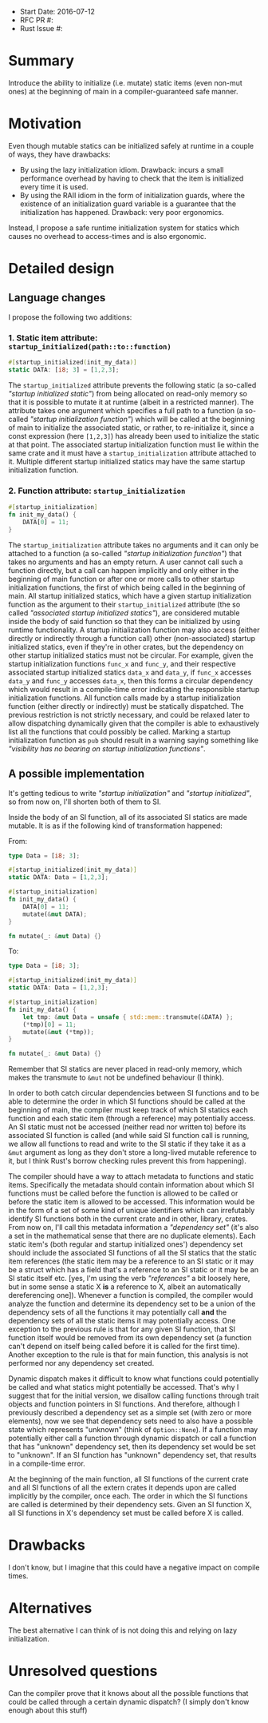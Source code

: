 - Start Date: 2016-07-12
- RFC PR #: 
- Rust Issue #: 

# Summary

Introduce the ability to initialize (i.e. mutate) static items (even non-mut ones) at the beginning of main in a compiler-guaranteed safe manner.

# Motivation

Even though mutable statics can be initialized safely at runtime in a couple of ways, they have drawbacks:

- By using the lazy initialization idiom. Drawback: incurs a small performance overhead by having to check that the item is initialized every time it is used.
- By using the RAII idiom in the form of initialization guards, where the existence of an initialization guard variable is a guarantee that the initialization has happened. Drawback: very poor ergonomics.

Instead, I propose a safe runtime initialization system for statics which causes no overhead to access-times and is also ergonomic.

# Detailed design

## Language changes

I propose the following two additions:

### 1. Static item attribute: `startup_initialized(path::to::function)`
```rust
#[startup_initialized(init_my_data)]
static DATA: [i8; 3] = [1,2,3];
```
The `startup_initialized` attribute prevents the following static (a so-called *"startup initialized static"*) from being allocated on read-only memory so that it is possible to mutate it at runtime (albeit in a restricted manner). The attribute takes one argument which specifies a full path to a function (a so-called *"startup initialization function"*) which will be called at the beginning of main to initialize the associated static, or rather, to re-initialize it, since a const expression (here `[1,2,3]`) has already been used to initialize the static at that point. The associated startup initialization function must lie within the same crate and it must have a `startup_initialization` attribute attached to it. Multiple different startup initialized statics may have the same startup initialization function.

### 2. Function attribute: `startup_initialization`
```rust
#[startup_initialization]
fn init_my_data() {
    DATA[0] = 11;
}
```
The `startup_initialization` attribute takes no arguments and it can only be attached to a function (a so-called *"startup initialization function"*) that takes no arguments and has an empty return. A user cannot call such a function directly, but a call can happen implicitly and only either in the beginning of main function or after one or more calls to other startup initialization functions, the first of which being called in the beginning of main. All startup initialized statics, which have a given startup initialization function as the argument to their `startup_initialized` attribute (the so called *"associated startup initialized statics"*), are considered mutable inside the body of said function so that they can be initialized by using runtime functionality. A startup initialization function may also access (either directly or indirectly through a function call) other (non-associated) startup initialized statics, even if they're in other crates, but the dependency on other startup initialized statics must not be circular. For example, given the startup initialization functions `func_x` and `func_y`, and their respective associated startup initialized statics `data_x` and `data_y`, if `func_x` accesses `data_y` and `func_y` accesses `data_x`, then this forms a circular dependency which would result in a compile-time error indicating the responsible startup initialization functions. All function calls made by a startup initialization function (either directly or indirectly) must be statically dispatched. The previous restriction is not strictly necessary, and could be relaxed later to allow dispatching dynamically given that the compiler is able to exhaustively list all the functions that could possibly be called. Marking a startup initialization function as `pub` should result in a warning saying something like *"visibility has no bearing on startup initialization functions"*.

## A possible implementation

It's getting tedious to write *"startup initialization"* and *"startup initialized"*, so from now on, I'll shorten both of them to SI.

Inside the body of an SI function, all of its associated SI statics are made mutable. It is as if the following kind of transformation happened:

From:
```rust
type Data = [i8; 3];

#[startup_initialized(init_my_data)]
static DATA: Data = [1,2,3];

#[startup_initialization]
fn init_my_data() {
    DATA[0] = 11;
    mutate(&mut DATA);
}

fn mutate(_: &mut Data) {}
```
To:
```rust
type Data = [i8; 3];

#[startup_initialized(init_my_data)]
static DATA: Data = [1,2,3];

#[startup_initialization]
fn init_my_data() {
    let tmp: &mut Data = unsafe { std::mem::transmute(&DATA) };
    (*tmp)[0] = 11;
    mutate(&mut (*tmp));
}

fn mutate(_: &mut Data) {}
```
Remember that SI statics are never placed in read-only memory, which makes the transmute to `&mut` not be undefined behaviour (I think).

In order to both catch circular dependencies between SI functions and to be able to determine the order in which SI functions should be called at the beginning of main, the compiler must keep track of which SI statics each function and each static item (through a reference) may potentially access. An SI static must not be accessed (neither read nor written to) before its associated SI function is called (and while said SI function call is running, we allow all functions to read and write to the SI static if they take it as a `&mut` argument as long as they don't store a long-lived mutable reference to it, but I think Rust's borrow checking rules prevent this from happening).

The compiler should have a way to attach metadata to functions and static items. Specifically the metadata should contain information about which SI functions must be called before the function is allowed to be called or before the static item is allowed to be accessed. This information would be in the form of a set of some kind of unique identifiers which can irrefutably identify SI functions both in the current crate and in other, library, crates. From now on, I'll call this metadata information a *"dependency set"* (it's also a set in the mathematical sense that there are no duplicate elements). Each static item's (both regular and startup initialized ones') dependency set should include the associated SI functions of all the SI statics that the static item references (the static item may be a reference to an SI static or it may be a struct which has a field that's a reference to an SI static or it may be an SI static itself etc. [yes, I'm using the verb *"references"* a bit loosely here, but in some sense a static X **is** a reference to X, albeit an automatically dereferencing one]). Whenever a function is compiled, the compiler would analyze the function and determine its dependency set to be a union of the dependency sets of all the functions it may potentially call **and** the dependency sets of all the static items it may potentially access. One exception to the previous rule is that for any given SI function, that SI function itself would be removed from its own dependency set (a function can't depend on itself being called before it is called for the first time). Another exception to the rule is that for main function, this analysis is not performed nor any dependency set created.

Dynamic dispatch makes it difficult to know what functions could potentially be called and what statics might potentially be accessed. That's why I suggest that for the initial version, we disallow calling functions through trait objects and function pointers in SI functions. And therefore, although I previously described a dependency set as a simple set (with zero or more elements), now we see that dependency sets need to also have a possible state which represents "unknown" (think of `Option::None`). If a function may potentially either call a function through dynamic dispatch or call a function that has "unknown" dependency set, then its dependency set would be set to "unknown". If an SI function has "unknown" dependency set, that results in a compile-time error.

At the beginning of the main function, all SI functions of the current crate and all SI functions of all the extern crates it depends upon are called implicitly by the compiler, once each. The order in which the SI functions are called is determined by their dependency sets. Given an SI function X, all SI functions in X's dependency set must be called before X is called.

# Drawbacks

I don't know, but I imagine that this could have a negative impact on compile times.

# Alternatives

The best alternative I can think of is not doing this and relying on lazy initialization.

# Unresolved questions

Can the compiler prove that it knows about all the possible functions that could be called through a certain dynamic dispatch? (I simply don't know enough about this stuff)

